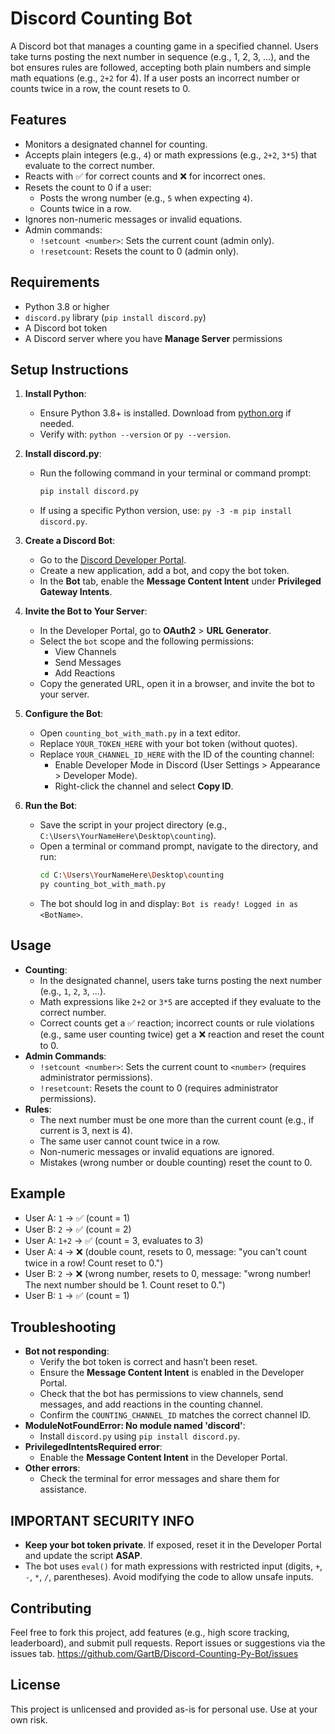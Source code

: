 # Discord Counting Bot

A Discord bot that manages a counting game in a specified channel. Users take turns posting the next number in sequence (e.g., 1, 2, 3, ...), and the bot ensures rules are followed, accepting both plain numbers and simple math equations (e.g., `2+2` for 4). If a user posts an incorrect number or counts twice in a row, the count resets to 0.

## Features
- Monitors a designated channel for counting.
- Accepts plain integers (e.g., `4`) or math expressions (e.g., `2+2`, `3*5`) that evaluate to the correct number.
- Reacts with ✅ for correct counts and ❌ for incorrect ones.
- Resets the count to 0 if a user:
  - Posts the wrong number (e.g., `5` when expecting `4`).
  - Counts twice in a row.
- Ignores non-numeric messages or invalid equations.
- Admin commands:
  - `!setcount <number>`: Sets the current count (admin only).
  - `!resetcount`: Resets the count to 0 (admin only).

## Requirements
- Python 3.8 or higher
- `discord.py` library (`pip install discord.py`)
- A Discord bot token
- A Discord server where you have **Manage Server** permissions

## Setup Instructions

1. **Install Python**:
   - Ensure Python 3.8+ is installed. Download from [python.org](https://www.python.org/downloads/) if needed.
   - Verify with: `python --version` or `py --version`.

2. **Install discord.py**:
   - Run the following command in your terminal or command prompt:
     ```bash
     pip install discord.py
     ```
   - If using a specific Python version, use: `py -3 -m pip install discord.py`.

3. **Create a Discord Bot**:
   - Go to the [Discord Developer Portal](https://discord.com/developers/applications).
   - Create a new application, add a bot, and copy the bot token.
   - In the **Bot** tab, enable the **Message Content Intent** under **Privileged Gateway Intents**.

4. **Invite the Bot to Your Server**:
   - In the Developer Portal, go to **OAuth2** > **URL Generator**.
   - Select the `bot` scope and the following permissions:
     - View Channels
     - Send Messages
     - Add Reactions
   - Copy the generated URL, open it in a browser, and invite the bot to your server.

5. **Configure the Bot**:
   - Open `counting_bot_with_math.py` in a text editor.
   - Replace `YOUR_TOKEN_HERE` with your bot token (without quotes).
   - Replace `YOUR_CHANNEL_ID_HERE` with the ID of the counting channel:
     - Enable Developer Mode in Discord (User Settings > Appearance > Developer Mode).
     - Right-click the channel and select **Copy ID**.

6. **Run the Bot**:
   - Save the script in your project directory (e.g., `C:\Users\YourNameHere\Desktop\counting`).
   - Open a terminal or command prompt, navigate to the directory, and run:
     ```bash
     cd C:\Users\YourNameHere\Desktop\counting
     py counting_bot_with_math.py
     ```
   - The bot should log in and display: `Bot is ready! Logged in as <BotName>`.

## Usage
- **Counting**:
  - In the designated channel, users take turns posting the next number (e.g., `1`, `2`, `3`, ...).
  - Math expressions like `2+2` or `3*5` are accepted if they evaluate to the correct number.
  - Correct counts get a ✅ reaction; incorrect counts or rule violations (e.g., same user counting twice) get a ❌ reaction and reset the count to 0.
- **Admin Commands**:
  - `!setcount <number>`: Sets the current count to `<number>` (requires administrator permissions).
  - `!resetcount`: Resets the count to 0 (requires administrator permissions).
- **Rules**:
  - The next number must be one more than the current count (e.g., if current is 3, next is 4).
  - The same user cannot count twice in a row.
  - Non-numeric messages or invalid equations are ignored.
  - Mistakes (wrong number or double counting) reset the count to 0.

## Example
- User A: `1` → ✅ (count = 1)
- User B: `2` → ✅ (count = 2)
- User A: `1+2` → ✅ (count = 3, evaluates to 3)
- User A: `4` → ❌ (double count, resets to 0, message: "you can't count twice in a row! Count reset to 0.")
- User B: `2` → ❌ (wrong number, resets to 0, message: "wrong number! The next number should be 1. Count reset to 0.")
- User B: `1` → ✅ (count = 1)

## Troubleshooting
- **Bot not responding**:
  - Verify the bot token is correct and hasn’t been reset.
  - Ensure the **Message Content Intent** is enabled in the Developer Portal.
  - Check that the bot has permissions to view channels, send messages, and add reactions in the counting channel.
  - Confirm the `COUNTING_CHANNEL_ID` matches the correct channel ID.
- **ModuleNotFoundError: No module named 'discord'**:
  - Install `discord.py` using `pip install discord.py`.
- **PrivilegedIntentsRequired error**:
  - Enable the **Message Content Intent** in the Developer Portal.
- **Other errors**:
  - Check the terminal for error messages and share them for assistance.

## IMPORTANT SECURITY INFO
- **Keep your bot token private**. If exposed, reset it in the Developer Portal and update the script **ASAP**. 
- The bot uses `eval()` for math expressions with restricted input (digits, `+`, `-`, `*`, `/`, parentheses). Avoid modifying the code to allow unsafe inputs.

## Contributing
Feel free to fork this project, add features (e.g., high score tracking, leaderboard), and submit pull requests. Report issues or suggestions via the issues tab.
https://github.com/GartB/Discord-Counting-Py-Bot/issues

## License
This project is unlicensed and provided as-is for personal use. Use at your own risk.
